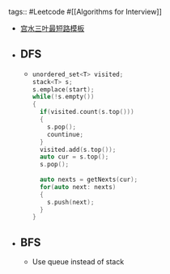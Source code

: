 tags:: #Leetcode #[[Algorithms for Interview]]

- [宫水三叶最短路模板](https://mp.weixin.qq.com/s?__biz=MzU4NDE3MTEyMA==&mid=2247488007&idx=1&sn=9d0dcfdf475168d26a5a4bd6fcd3505d&chksm=fd9cb918caeb300e1c8844583db5c5318a89e60d8d552747ff8c2256910d32acd9013c93058f&token=754098973&lang=zh_CN#rd)
- ## DFS
	- ```cpp
	  unordered_set<T> visited;
	  stack<T> s;
	  s.emplace(start);
	  while(!s.empty())
	  {
	    if(visited.count(s.top()))
	    {
	      s.pop();
	      countinue;
	    }
	    visited.add(s.top());
	    auto cur = s.top();
	    s.pop();
	    
	    auto nexts = getNexts(cur);
	    for(auto next: nexts)
	    {
	      s.push(next);
	    }
	  }
	  ```
- ## BFS
	- Use queue instead of stack